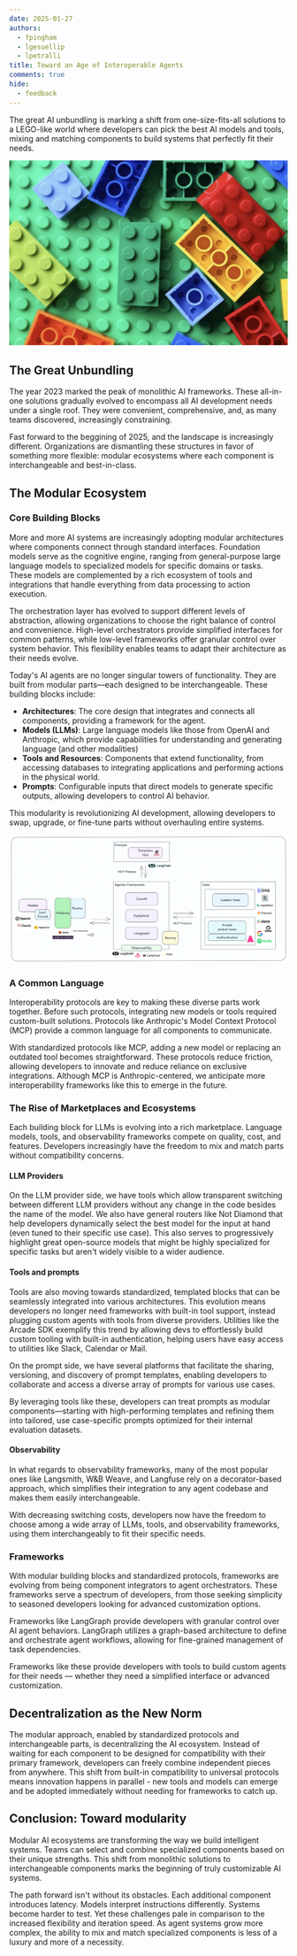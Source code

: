 ```yaml
---
date: 2025-01-27
authors:
  - fpingham
  - lgesuellip
  - lpetralli
title: Toward an Age of Interoperable Agents
comments: true
hide:
  - feedback
---
```


<style>
.md-content {
    text-align: justify;
}
</style>


The great AI unbundling is marking a shift from one-size-fits-all solutions to a LEGO-like world where developers can pick the best AI models and tools, mixing and matching components to build systems that perfectly fit their needs.

![Modular Ecosystem](../../assets/ecosystem_lego.png)

<!-- more -->

## The Great Unbundling
The year 2023 marked the peak of monolithic AI frameworks. These all-in-one solutions gradually evolved to encompass all AI development needs under a single roof. They were convenient, comprehensive, and, as many teams discovered, increasingly constraining.

Fast forward to the beggining of 2025, and the landscape is increasingly different. Organizations are dismantling these structures in favor of something more flexible: modular ecosystems where each component is interchangeable and best-in-class.

## The Modular Ecosystem

### Core Building Blocks

More and more AI systems are increasingly adopting modular architectures where components connect through standard interfaces. Foundation models serve as the cognitive engine, ranging from general-purpose large language models to specialized models for specific domains or tasks. These models are complemented by a rich ecosystem of tools and integrations that handle everything from data processing to action execution.

The orchestration layer has evolved to support different levels of abstraction, allowing organizations to choose the right balance of control and convenience. High-level orchestrators provide simplified interfaces for common patterns, while low-level frameworks offer granular control over system behavior. This flexibility enables teams to adapt their architecture as their needs evolve.

Today's AI agents are no longer singular towers of functionality. They are built from modular parts—each designed to be interchangeable. These building blocks include:

- **Architectures**: The core design that integrates and connects all components, providing a framework for the agent.
- **Models (LLMs)**: Large language models like those from OpenAI and Anthropic, which provide capabilities for understanding and generating language (and other modalities)
- **Tools and Resources**: Components that extend functionality, from accessing databases to integrating applications and performing actions in the physical world.
- **Prompts**: Configurable inputs that direct models to generate specific outputs, allowing developers to control AI behavior.

This modularity is revolutionizing AI development, allowing developers to swap, upgrade, or fine-tune parts without overhauling entire systems.

![Modular Ecosystem](../../assets/ecosystem_diagram.png)

### A Common Language

Interoperability protocols are key to making these diverse parts work together. Before such protocols, integrating new models or tools required custom-built solutions. Protocols like Anthropic's Model Context Protocol (MCP) provide a common language for all components to communicate.

With standardized protocols like MCP, adding a new model or replacing an outdated tool becomes straightforward. These protocols reduce friction, allowing developers to innovate and reduce reliance on exclusive integrations. Although MCP is Anthropic-centered, we anticipate more interoperability frameworks like this to emerge in the future.

### The Rise of Marketplaces and Ecosystems

Each building block for LLMs is evolving into a rich marketplace. Language models, tools, and observability frameworks  compete on quality, cost, and features. Developers increasingly have the freedom to mix and match parts without compatibility concerns.

#### LLM Providers

On the LLM provider side, we have tools which allow transparent switching between different LLM providers without any change in the code besides the name of the model. We also have general routers like Not Diamond that help developers dynamically select the best model for the input at hand (even tuned to their specific use case). This also serves to progressively highlight great open-source models that might be highly specialized for specific tasks but aren't widely visible to a wider audience.

#### Tools and prompts

Tools are also moving towards standardized, templated blocks that can be seamlessly integrated into various architectures. This evolution means developers no longer need frameworks with built-in tool support, instead plugging custom agents with tools from diverse providers. Utilities like the Arcade SDK exemplify this trend by allowing devs to effortlessly build custom tooling with built-in authentication, helping users have easy access to utilities like Slack, Calendar or Mail.

On the prompt side, we have several platforms that facilitate the sharing, versioning, and discovery of prompt templates, enabling developers to collaborate and access a diverse array of prompts for various use cases. 

By leveraging tools like these, developers can treat prompts as modular components—starting with high-performing templates and refining them into tailored, use case-specific prompts optimized for their internal evaluation datasets.

#### Observability

In what regards to observability frameworks, many of the most popular ones like Langsmith, W&B Weave, and Langfuse rely on a decorator-based approach, which simplifies their integration to any agent codebase and makes them easily interchangeable.

With decreasing switching costs, developers now have the freedom to choose among a wide array of LLMs, tools, and observability frameworks, using them interchangeably to fit their specific needs. 

### Frameworks

With modular building blocks and standardized protocols, frameworks are evolving from being component integrators to agent orchestrators. These frameworks serve a spectrum of developers, from those seeking simplicity to seasoned developers looking for advanced customization options.

Frameworks like LangGraph provide developers with granular control over AI agent behaviors. LangGraph utilizes a graph-based architecture to define and orchestrate agent workflows, allowing for fine-grained management of task dependencies.

Frameworks like these provide developers with tools to build custom agents for their needs — whether they need a simplified interface or advanced customization.

## Decentralization as the New Norm

The modular approach, enabled by standardized protocols and interchangeable parts, is decentralizing the AI ecosystem. Instead of waiting for each component to be designed for compatibility with their primary framework, developers can freely combine independent pieces from anywhere. This shift from built-in compatibility to universal protocols means innovation happens in parallel - new tools and models can emerge and be adopted immediately without needing for frameworks to catch up.

## Conclusion: Toward modularity

Modular AI ecosystems are transforming the way we build intelligent systems. Teams can select and combine specialized components based on their unique strengths. This shift from monolithic solutions to interchangeable components marks the beginning of truly customizable AI systems.

The path forward isn't without its obstacles. Each additional component introduces latency. Models interpret instructions differently. Systems become harder to test. Yet these challenges pale in comparison to the increased flexibility and iteration speed. As agent systems grow more complex, the ability to mix and match specialized components is less of a luxury and more of a necessity.
